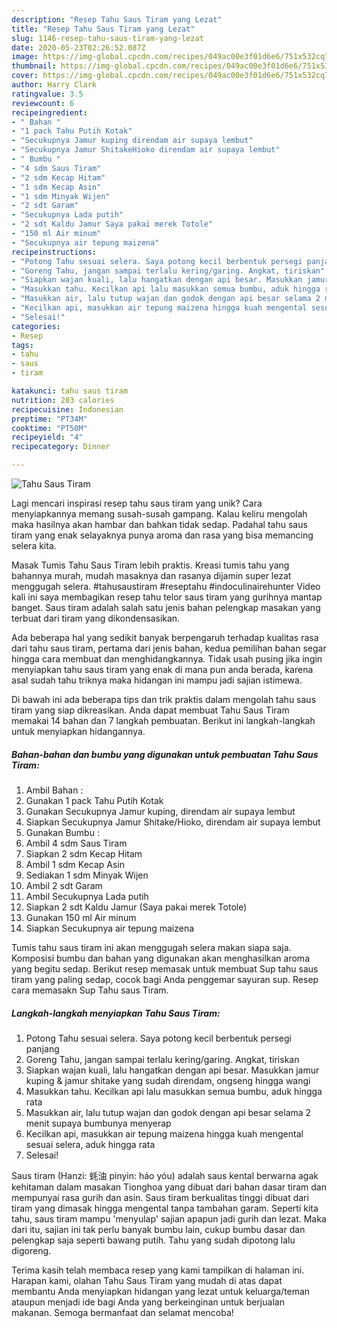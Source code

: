 ```yaml
---
description: "Resep Tahu Saus Tiram yang Lezat"
title: "Resep Tahu Saus Tiram yang Lezat"
slug: 1146-resep-tahu-saus-tiram-yang-lezat
date: 2020-05-23T02:26:52.087Z
image: https://img-global.cpcdn.com/recipes/049ac00e3f01d6e6/751x532cq70/tahu-saus-tiram-foto-resep-utama.jpg
thumbnail: https://img-global.cpcdn.com/recipes/049ac00e3f01d6e6/751x532cq70/tahu-saus-tiram-foto-resep-utama.jpg
cover: https://img-global.cpcdn.com/recipes/049ac00e3f01d6e6/751x532cq70/tahu-saus-tiram-foto-resep-utama.jpg
author: Harry Clark
ratingvalue: 3.5
reviewcount: 6
recipeingredient:
- " Bahan "
- "1 pack Tahu Putih Kotak"
- "Secukupnya Jamur kuping direndam air supaya lembut"
- "Secukupnya Jamur ShitakeHioko direndam air supaya lembut"
- " Bumbu "
- "4 sdm Saus Tiram"
- "2 sdm Kecap Hitam"
- "1 sdm Kecap Asin"
- "1 sdm Minyak Wijen"
- "2 sdt Garam"
- "Secukupnya Lada putih"
- "2 sdt Kaldu Jamur Saya pakai merek Totole"
- "150 ml Air minum"
- "Secukupnya air tepung maizena"
recipeinstructions:
- "Potong Tahu sesuai selera. Saya potong kecil berbentuk persegi panjang"
- "Goreng Tahu, jangan sampai terlalu kering/garing. Angkat, tiriskan"
- "Siapkan wajan kuali, lalu hangatkan dengan api besar. Masukkan jamur kuping &amp; jamur shitake yang sudah direndam, ongseng hingga wangi"
- "Masukkan tahu. Kecilkan api lalu masukkan semua bumbu, aduk hingga rata"
- "Masukkan air, lalu tutup wajan dan godok dengan api besar selama 2 menit supaya bumbunya menyerap"
- "Kecilkan api, masukkan air tepung maizena hingga kuah mengental sesuai selera, aduk hingga rata"
- "Selesai!"
categories:
- Resep
tags:
- tahu
- saus
- tiram

katakunci: tahu saus tiram 
nutrition: 283 calories
recipecuisine: Indonesian
preptime: "PT34M"
cooktime: "PT50M"
recipeyield: "4"
recipecategory: Dinner

---
```



![Tahu Saus Tiram](https://img-global.cpcdn.com/recipes/049ac00e3f01d6e6/751x532cq70/tahu-saus-tiram-foto-resep-utama.jpg)

Lagi mencari inspirasi resep tahu saus tiram yang unik? Cara menyiapkannya memang susah-susah gampang. Kalau keliru mengolah maka hasilnya akan hambar dan bahkan tidak sedap. Padahal tahu saus tiram yang enak selayaknya punya aroma dan rasa yang bisa memancing selera kita.

Masak Tumis Tahu Saus Tiram lebih praktis. Kreasi tumis tahu yang bahannya murah, mudah masaknya dan rasanya dijamin super lezat menggugah selera. #tahusaustiram #reseptahu #indoculinairehunter Video kali ini saya membagikan resep tahu telor saus tiram yang gurihnya mantap banget. Saus tiram adalah salah satu jenis bahan pelengkap masakan yang terbuat dari tiram yang dikondensasikan.

Ada beberapa hal yang sedikit banyak berpengaruh terhadap kualitas rasa dari tahu saus tiram, pertama dari jenis bahan, kedua pemilihan bahan segar hingga cara membuat dan menghidangkannya. Tidak usah pusing jika ingin menyiapkan tahu saus tiram yang enak di mana pun anda berada, karena asal sudah tahu triknya maka hidangan ini mampu jadi sajian istimewa.


Di bawah ini ada beberapa tips dan trik praktis dalam mengolah tahu saus tiram yang siap dikreasikan. Anda dapat membuat Tahu Saus Tiram memakai 14 bahan dan 7 langkah pembuatan. Berikut ini langkah-langkah untuk menyiapkan hidangannya.

<!--inarticleads1-->

##### Bahan-bahan dan bumbu yang digunakan untuk pembuatan Tahu Saus Tiram:

1. Ambil  Bahan :
1. Gunakan 1 pack Tahu Putih Kotak
1. Gunakan Secukupnya Jamur kuping, direndam air supaya lembut
1. Siapkan Secukupnya Jamur Shitake/Hioko, direndam air supaya lembut
1. Gunakan  Bumbu :
1. Ambil 4 sdm Saus Tiram
1. Siapkan 2 sdm Kecap Hitam
1. Ambil 1 sdm Kecap Asin
1. Sediakan 1 sdm Minyak Wijen
1. Ambil 2 sdt Garam
1. Ambil Secukupnya Lada putih
1. Siapkan 2 sdt Kaldu Jamur (Saya pakai merek Totole)
1. Gunakan 150 ml Air minum
1. Siapkan Secukupnya air tepung maizena


Tumis tahu saus tiram ini akan menggugah selera makan siapa saja. Komposisi bumbu dan bahan yang digunakan akan menghasilkan aroma yang begitu sedap. Berikut resep memasak untuk membuat Sup tahu saus tiram yang paling sedap, cocok bagi Anda penggemar sayuran sup. Resep cara memasakn Sup Tahu saus Tiram. 

<!--inarticleads2-->

##### Langkah-langkah menyiapkan Tahu Saus Tiram:

1. Potong Tahu sesuai selera. Saya potong kecil berbentuk persegi panjang
1. Goreng Tahu, jangan sampai terlalu kering/garing. Angkat, tiriskan
1. Siapkan wajan kuali, lalu hangatkan dengan api besar. Masukkan jamur kuping &amp; jamur shitake yang sudah direndam, ongseng hingga wangi
1. Masukkan tahu. Kecilkan api lalu masukkan semua bumbu, aduk hingga rata
1. Masukkan air, lalu tutup wajan dan godok dengan api besar selama 2 menit supaya bumbunya menyerap
1. Kecilkan api, masukkan air tepung maizena hingga kuah mengental sesuai selera, aduk hingga rata
1. Selesai!


Saus tiram (Hanzi: 蚝油 pinyin: háo yóu) adalah saus kental berwarna agak kehitaman dalam masakan Tionghoa yang dibuat dari bahan dasar tiram dan mempunyai rasa gurih dan asin. Saus tiram berkualitas tinggi dibuat dari tiram yang dimasak hingga mengental tanpa tambahan garam. Seperti kita tahu, saus tiram mampu &#39;menyulap&#39; sajian apapun jadi gurih dan lezat. Maka dari itu, sajian ini tak perlu banyak bumbu lain, cukup bumbu dasar dan pelengkap saja seperti bawang putih. Tahu yang sudah dipotong lalu digoreng. 

Terima kasih telah membaca resep yang kami tampilkan di halaman ini. Harapan kami, olahan Tahu Saus Tiram yang mudah di atas dapat membantu Anda menyiapkan hidangan yang lezat untuk keluarga/teman ataupun menjadi ide bagi Anda yang berkeinginan untuk berjualan makanan. Semoga bermanfaat dan selamat mencoba!
